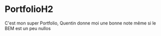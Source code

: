 ﻿# PortfolioH2
C'est mon super Portfolio, Quentin donne moi une bonne note même si le BEM est un peu nullos
